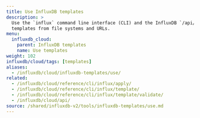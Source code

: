 ```yaml
---
title: Use InfluxDB templates
description: >
  Use the `influx` command line interface (CLI) and the InfluxDB `/api/v2/templates` API to summarize, validate, and apply
  templates from file systems and URLs.
menu:
  influxdb_cloud:
    parent: InfluxDB templates
    name: Use templates
weight: 102
influxdb/cloud/tags: [templates]
aliases:
  - /influxdb/cloud/influxdb-templates/use/
related:
  - /influxdb/cloud/reference/cli/influx/apply/
  - /influxdb/cloud/reference/cli/influx/template/
  - /influxdb/cloud/reference/cli/influx/template/validate/
  - /influxdb/cloud/api/
source: /shared/influxdb-v2/tools/influxdb-templates/use.md
---
```


<!-- The content of this file is at 
// SOURCE content/shared/influxdb-v2/tools/influxdb-templates/use.md-->
